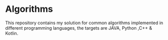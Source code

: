 # Algorithms
This repository contains my solution for common algorithms implemented in different programming languages, the targets are JAVA, Python ,C++ &amp; Kotlin. 
